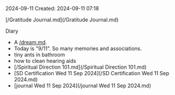 2024-09-11
Created: 2024-09-11 07:18

[/Gratitude Journal.md](/Gratitude Journal.md)

Diary 
- A [/dream.md](/dream.md). 
- Today is "9/11". So many memories and associations.
- tiny ants in bathroom
- how to clean hearing aids
- [/Spiritual Direction 101.md](/Spiritual Direction 101.md) 
- [SD Certification Wed 11 Sep 2024](/SD Certification Wed 11 Sep 2024.md) 
- [journal Wed 11 Sep 2024](/journal Wed 11 Sep 2024.md)
